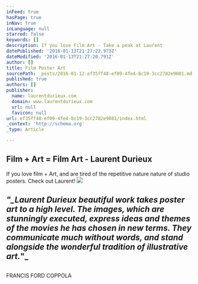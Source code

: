 ```yaml
---
inFeed: true
hasPage: true
inNav: true
inLanguage: null
starred: false
keywords: []
description: If you love Film Art - Take a peak at Laurent
datePublished: '2016-01-13T21:27:22.973Z'
dateModified: '2016-01-13T21:27:20.791Z'
author: []
title: Film Poster Art
sourcePath: _posts/2016-01-12-ef35ff48-ef09-4fe4-8c19-3cc2782e9081.md
published: true
authors: []
publisher:
  name: laurentdurieux.com
  domain: www.laurentdurieux.com
  url: null
  favicon: null
url: ef35ff48-ef09-4fe4-8c19-3cc2782e9081/index.html
_context: 'http://schema.org'
_type: Article

---
```

## Film + Art = Film Art - Laurent Durieux

If you love film + Art, and are tired of the repetitive nature nature of studio posters. Check out Laurent!
![](https://s3-us-west-2.amazonaws.com/the-grid-img/p/20803b098e7d1a5fd0e697782d819dc9e70f5d73.png)

## _"__Laurent Durieux beautiful work takes poster art to a high level. The images, which are stunningly executed, express ideas and themes of the movies he has chosen in new terms. They communicate much without words, and stand alongside the wonderful tradition of illustrative art_._"_

## 

FRANCIS FORD COPPOLA